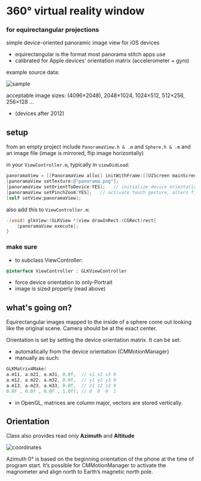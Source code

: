 # 360° virtual reality window
### for equirectangular projections
simple device-oriented panoramic image view for iOS devices

* equirectangular is the format most panorama stitch apps use
* calibrated for Apple devices’ orientation matrix (accelerometer + gyro)

example source data:

![sample](https://raw.github.com/robbykraft/Panorama/master/Panorama/park_small.jpg)

acceptable image sizes: (4096×2048), 2048×1024, 1024×512, 512×256, 256×128 ...

* (devices after 2012)

## setup

from an empty project include `PanoramaView.h & .m` and `Sphere.h & .m` and an image file (image is mirrored, flip image horizontally)

in your `ViewController.m`, typically in `viewDidLoad`:

```objective-c
panoramaView = [[PanoramaView alloc] initWithFrame:[[UIScreen mainScreen] bounds]];
[panoramaView setTexture:@"panorama.png"];
[panoramaView setOrientToDevice:YES];   // initialize device orientation sensors
[panoramaView setPinchZoom:YES];   // activate touch gesture, alters field of view
[self setView:panoramaView];
```

also add this to `ViewController.m`:

```objective-c
-(void) glkView:(GLKView *)view drawInRect:(CGRect)rect{
    [panoramaView execute];
}
```

### make sure
* to subclass ViewController:

```objective-c
@interface ViewController : GLKViewController
```

* force device orientation to only-Portrait
* image is sized properly (read above)

## what's going on?
Equirectangular images mapped to the inside of a sphere come out looking like the original scene. Camera should be at the exact center.

Orientation is set by setting the device orientation matrix. It can be set:

* automatically from the device orientation (CMMotionManager)
* manually as such:

```objective-c
GLKMatrix4Make(
a.m11, a.m21, a.m31, 0.0f,  // x1 x2 x3 0
a.m12, a.m22, a.m32, 0.0f,  // y1 y2 y3 0
a.m13, a.m23, a.m33, 0.0f,  // z1 z2 z3 0
0.0f , 0.0f , 0.0f , 1.0f); // 0  0  0  1
```
* in OpenGL, matrices are column major, vectors are stored vertically.

## Orientation

Class also provides read only __Azimuth__ and __Altitude__

![coordinates](http://upload.wikimedia.org/wikipedia/commons/thumb/f/f7/Azimuth-Altitude_schematic.svg/500px-Azimuth-Altitude_schematic.svg.png)

Azimuth 0° is based on the beginning orientation of the phone at the time of program start. It’s possible for CMMotionManager to activate the magnometer and align north to Earth’s magnetic north pole.